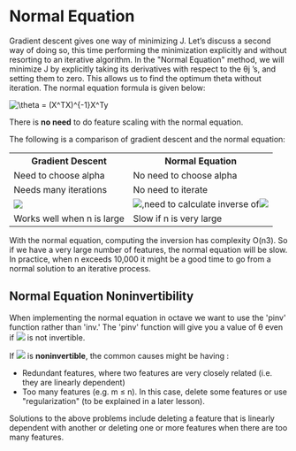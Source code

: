# Normal Equation

Gradient descent gives one way of minimizing J. Let’s discuss a second way of doing so, this time performing the minimization explicitly and without resorting to an iterative algorithm. In the "Normal Equation" method, we will minimize J by explicitly taking its derivatives with respect to the θj ’s, and setting them to zero. This allows us to find the optimum theta without iteration. The normal equation formula is given below:  

<img src="https://latex.codecogs.com/gif.latex?\theta&space;=&space;(X^TX)^{-1}X^Ty" title="\theta = (X^TX)^{-1}X^Ty" />

<img src="https://d3c33hcgiwev3.cloudfront.net/imageAssetProxy.v1/dykma6dwEea3qApInhZCFg_333df5f11086fee19c4fb81bc34d5125_Screenshot-2016-11-10-10.06.16.png?expiry=1503532800000&amp;hmac=BiFDAQDA8kYcAl_7L1ISnL3zqWwqIjXhpMfBjBnUKgc" alt="" data-asset-id="dykma6dwEea3qApInhZCFg">

There is **no need** to do feature scaling with the normal equation.

The following is a comparison of gradient descent and the normal equation:
<table>
	<tbody>
		<tr>
			<th>Gradient Descent</th>
			<th>Normal Equation</th>
		</tr>
		<tr>
			<td>Need to choose alpha</td>
			<td>No need to choose alpha</td>
		</tr>
		<tr>
			<td>Needs many iterations</td>
			<td>No need to iterate</td>
		</tr>
		<tr>
			<td><img src="https://latex.codecogs.com/gif.latex?O(kn^2)" /></td>
			<td><img src="https://latex.codecogs.com/gif.latex?O(n^3)" />,need to calculate inverse of<img src="https://latex.codecogs.com/gif.latex?X^TX" /></td>
		</tr>
		<tr>
			<td>Works well when n is large</td>
			<td>Slow if n is very large</td>
		</tr>
	</tbody>
</table>

With the normal equation, computing the inversion has complexity O(n3). So if we have a very large number of features, the normal equation will be slow. In practice, when n exceeds 10,000 it might be a good time to go from a normal solution to an iterative process.

## Normal Equation Noninvertibility
When implementing the normal equation in octave we want to use the 'pinv' function rather than 'inv.' The 'pinv' function will give you a value of θ even if <img src="https://latex.codecogs.com/gif.latex?X^TX" /> is not invertible.

If <img src="https://latex.codecogs.com/gif.latex?X^TX" /> is **noninvertible**, the common causes might be having :
* Redundant features, where two features are very closely related (i.e. they are linearly dependent)
* Too many features (e.g. m ≤ n). In this case, delete some features or use "regularization" (to be explained in a later lesson).

Solutions to the above problems include deleting a feature that is linearly dependent with another or deleting one or more features when there are too many features.
